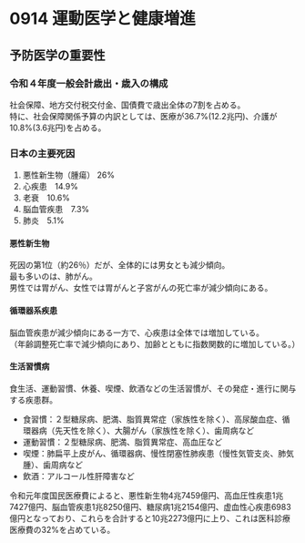 # 0914 運動医学と健康増進
## 予防医学の重要性
### 令和４年度一般会計歳出・歳入の構成
社会保障、地方交付税交付金、国債費で歳出全体の7割を占める。  
特に、社会保障関係予算の内訳としては、医療が36.7%(12.2兆円)、介護が10.8%(3.6兆円)を占める。

### 日本の主要死因
1. 悪性新生物（腫瘍） 26%
2. 心疾患　14.9%
3. 老衰　10.6%
4. 脳血管疾患　7.3%
5. 肺炎　5.1%  

#### 悪性新生物
死因の第1位（約26％）だが、全体的には男女とも減少傾向。  
最も多いのは、肺がん。  
男性では胃がん、女性では胃がんと子宮がんの死亡率が減少傾向にある。

#### 循環器系疾患
脳血管疾患が減少傾向にある一方で、心疾患は全体では増加している。  
（年齢調整死亡率で減少傾向にあり、加齢とともに指数関数的に増加している。）

#### 生活習慣病
食生活、運動習慣、休養、喫煙、飲酒などの生活習慣が、その発症・進行に関与する疾患群。
- 食習慣：２型糖尿病、肥満、脂質異常症（家族性を除く）、高尿酸血症、循環器病（先天性を除く）、大腸がん（家族性を除く）、歯周病など
- 運動習慣：２型糖尿病、肥満、脂質異常症、高血圧など
- 喫煙：肺扁平上皮がん、循環器病、慢性閉塞性肺疾患（慢性気管支炎、肺気腫）、歯周病など
- 飲酒：アルコール性肝障害など  

令和元年度国民医療費によると、悪性新生物4兆7459億円、高血圧性疾患1兆7427億円、脳血管疾患1兆8250億円、糖尿病1兆2154億円、虚血性心疾患6983億円となっており、これらを合計すると10兆2273億円に上り、これは医科診療医療費の32%を占めている。

